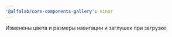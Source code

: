 ```yaml
---
'@alfalab/core-components-gallery': minor
---
```


Изменены цвета и размеры навигации и заглушек при загрузке
